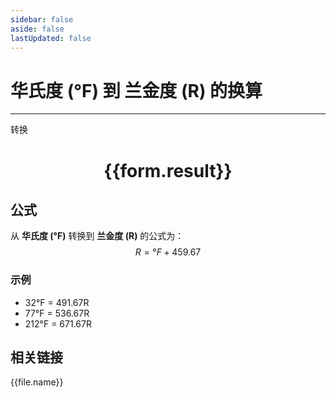 ```yaml
---
sidebar: false
aside: false
lastUpdated: false
---
```

# 华氏度 (°F) 到 兰金度 (R) 的换算
---
<script setup>
import { onMounted, reactive, inject, ref } from 'vue'
import { NButton,NForm ,NFormItem,NInput,NInputNumber,NSelect,NCard,useMessage,NGrid ,NGi  } from 'naive-ui'
import { defineClientComponent } from 'vitepress'
import { temperatureFiles } from '../../files';

const convert = inject('convert')

const form = reactive({
  number: null,
  result: '',
})

const convertHandler = () => {
  if (form.number !== null && !isNaN(form.number)) {
    const convertedValue = parseFloat(form.number) + 459.67
    form.result = `${form.number}°F = ${convertedValue.toFixed(2)}R`
  } else {
    form.result = '请输入有效的数值。'
  }
}
</script>

<n-form size="large" :model="form">
  <n-form-item label="华氏度 (°F)">
    <n-input-number v-model:value="form.number" placeholder="输入华氏度" style="width: 100%" />
  </n-form-item>
  <n-form-item>
    <n-button type="primary" @click="convertHandler" block>转换</n-button>
  </n-form-item>
</n-form>

<n-card  embedded :bordered="false" hoverable>
  <div  style="text-align:center">
    <h1>{{form.result}}</h1>
  </div>
</n-card>

## 公式

从 **华氏度 (°F)** 转换到 **兰金度 (R)** 的公式为：
$$ R = °F + 459.67 $$

### 示例
- 32°F = 491.67R
- 77°F = 536.67R
- 212°F = 671.67R

## 相关链接
<n-grid x-gap="12" :cols="4">
  <n-gi v-for="(file, index) in temperatureFiles" :key="index">
    <n-button
      text
      tag="a"
      :href="file.path"
      type="primary"
    >
      {{file.name}}
    </n-button>
  </n-gi>
</n-grid>